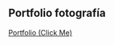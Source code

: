 

## Portfolio fotografía 
<a href="portfolio-76ulwgqgy-lilares-projects.vercel.app" target="_blank">Portfolio (Click Me)</a>

